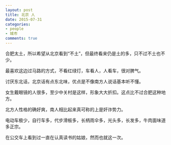 ```yaml
---
layout: post
title: 北京 人
date: 2015-07-31
categories:
- people
- 城市
comments: true
---
```

合肥太土，所以希望从北京看到“不土”，但最终看来仍是土的多，只不过不土也不少。

最喜欢这边过马路的方式，不看红绿灯，车看人，人看车，很对脾气。

讨厌东北话，北京话有点东北味，优点是不像南方人说话基本听不懂。

女生戴眼镜的人很多，至少中关村是这样，形象大大折扣。这点比不过合肥这种地方。

北方人性格的确好爽，南人相比起来真可称的上是奸诈势力。

电动车极少，自行车多，代步滑板多，长柄雨伞多，光头多，长发多，牛肉面味道多正宗。

在公交车上看到过一直在认真读书的姑娘，然而也就这一次。
